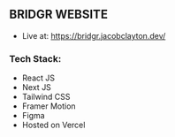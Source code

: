 ## BRIDGR WEBSITE

- Live at: https://bridgr.jacobclayton.dev/

### Tech Stack:
- React JS
- Next JS
- Tailwind CSS
- Framer Motion
- Figma
- Hosted on Vercel
